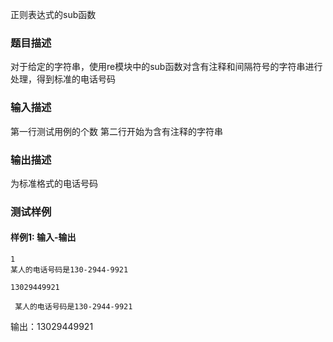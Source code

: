 正则表达式的sub函数

### 题目描述
对于给定的字符串，使用re模块中的sub函数对含有注释和间隔符号的字符串进行处理，得到标准的电话号码


### 输入描述
第一行测试用例的个数
第二行开始为含有注释的字符串

### 输出描述
为标准格式的电话号码

### 测试样例

#### 样例1: 输入-输出

```
1
某人的电话号码是130-2944-9921
```

```
13029449921
```

     某人的电话号码是130-2944-9921
输出：13029449921
